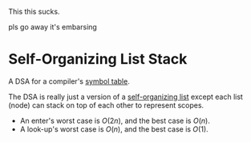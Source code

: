 This this sucks.

pls go away it's embarsing

# Self-Organizing List Stack

A DSA for a compiler's [symbol table](https://en.wikipedia.org/wiki/Symbol_table).

The DSA is really just a version of a [self-organizing
list](https://en.wikipedia.org/wiki/Self-organizing_list) except each list
(node) can stack on top of each other to represent scopes.

* An enter's worst case is $O(2n)$, and the best case is $O(n)$.
* A look-up's worst case is $O(n)$, and the best case is $O(1)$.
